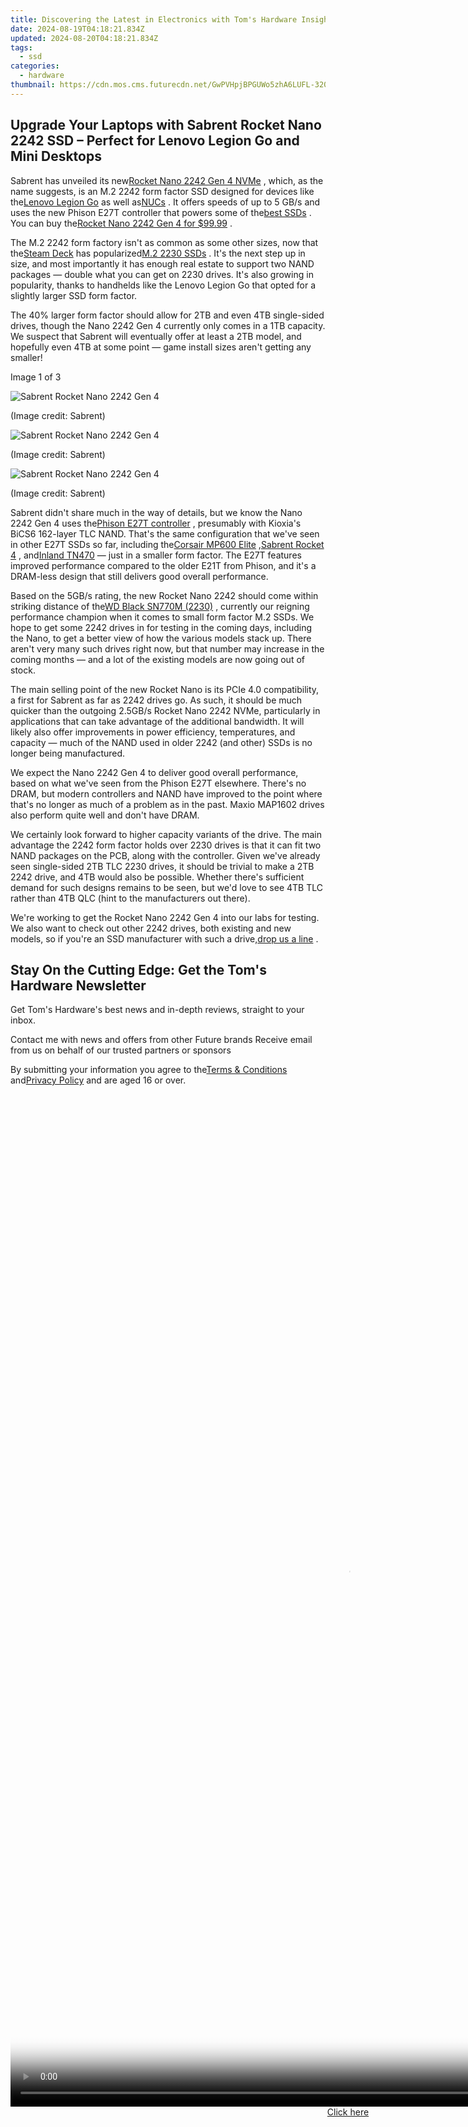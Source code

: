 ```yaml
---
title: Discovering the Latest in Electronics with Tom's Hardware Insights
date: 2024-08-19T04:18:21.834Z
updated: 2024-08-20T04:18:21.834Z
tags:
  - ssd
categories:
  - hardware
thumbnail: https://cdn.mos.cms.futurecdn.net/GwPVHpjBPGUWo5zhA6LUFL-320-80.jpg
---
```


## Upgrade Your Laptops with Sabrent Rocket Nano 2242 SSD – Perfect for Lenovo Legion Go and Mini Desktops

Sabrent has unveiled its new[Rocket Nano 2242 Gen 4 NVMe](https://sabrent.com/collections/internal-memory/products/sb-2142-1tb) , which, as the name suggests, is an M.2 2242 form factor SSD designed for devices like the[Lenovo Legion Go](https://tools.techidaily.com) as well as[NUCs](https://tools.techidaily.com) . It offers speeds of up to 5 GB/s and uses the new Phison E27T controller that powers some of the[best SSDs](https://tools.techidaily.com) . You can buy the[Rocket Nano 2242 Gen 4 for $99.99](https://target.georiot.com/Proxy.ashx?tsid=45723&GR%5FURL=https%3A%2F%2Famazon.com%2Fdp%2FB0D3FMCPRG%3Ftag%3Dhawk-future-20%26ascsubtag%3Dtomshardware-us-6860222424393331973-20) .  
  
 The M.2 2242 form factory isn't as common as some other sizes, now that the[Steam Deck](https://tools.techidaily.com) has popularized[M.2 2230 SSDs](https://tools.techidaily.com) . It's the next step up in size, and most importantly it has enough real estate to support two NAND packages — double what you can get on 2230 drives. It's also growing in popularity, thanks to handhelds like the Lenovo Legion Go that opted for a slightly larger SSD form factor.  
  
 The 40% larger form factor should allow for 2TB and even 4TB single-sided drives, though the Nano 2242 Gen 4 currently only comes in a 1TB capacity. We suspect that Sabrent will eventually offer at least a 2TB model, and hopefully even 4TB at some point — game install sizes aren't getting any smaller!

 Image 1 of 3

![Sabrent Rocket Nano 2242 Gen 4](https://vanilla.futurecdn.net/cyclingnews/media/img/missing-image.svg)

 (Image credit: Sabrent)

![Sabrent Rocket Nano 2242 Gen 4](https://vanilla.futurecdn.net/cyclingnews/media/img/missing-image.svg)

 (Image credit: Sabrent)

![Sabrent Rocket Nano 2242 Gen 4](https://vanilla.futurecdn.net/cyclingnews/media/img/missing-image.svg)

 (Image credit: Sabrent)

 Sabrent didn't share much in the way of details, but we know the Nano 2242 Gen 4 uses the[Phison E27T controller](https://tools.techidaily.com) , presumably with Kioxia's BiCS6 162-layer TLC NAND. That's the same configuration that we've seen in other E27T SSDs so far, including the[Corsair MP600 Elite](https://tools.techidaily.com) ,[Sabrent Rocket 4](https://tools.techidaily.com) , and[Inland TN470](https://tools.techidaily.com) — just in a smaller form factor. The E27T features improved performance compared to the older E21T from Phison, and it's a DRAM-less design that still delivers good overall performance.  
  
 Based on the 5GB/s rating, the new Rocket Nano 2242 should come within striking distance of the[WD Black SN770M (2230)](https://tools.techidaily.com) , currently our reigning performance champion when it comes to small form factor M.2 SSDs. We hope to get some 2242 drives in for testing in the coming days, including the Nano, to get a better view of how the various models stack up. There aren't very many such drives right now, but that number may increase in the coming months — and a lot of the existing models are now going out of stock.  
  
 The main selling point of the new Rocket Nano is its PCIe 4.0 compatibility, a first for Sabrent as far as 2242 drives go. As such, it should be much quicker than the outgoing 2.5GB/s Rocket Nano 2242 NVMe, particularly in applications that can take advantage of the additional bandwidth. It will likely also offer improvements in power efficiency, temperatures, and capacity — much of the NAND used in older 2242 (and other) SSDs is no longer being manufactured.  
  
 We expect the Nano 2242 Gen 4 to deliver good overall performance, based on what we've seen from the Phison E27T elsewhere. There's no DRAM, but modern controllers and NAND have improved to the point where that's no longer as much of a problem as in the past. Maxio MAP1602 drives also perform quite well and don't have DRAM.  
  
 We certainly look forward to higher capacity variants of the drive. The main advantage the 2242 form factor holds over 2230 drives is that it can fit two NAND packages on the PCB, along with the controller. Given we've already seen single-sided 2TB TLC 2230 drives, it should be trivial to make a 2TB 2242 drive, and 4TB would also be possible. Whether there's sufficient demand for such designs remains to be seen, but we'd love to see 4TB TLC rather than 4TB QLC (hint to the manufacturers out there).  
  
 We're working to get the Rocket Nano 2242 Gen 4 into our labs for testing. We also want to check out other 2242 drives, both existing and new models, so if you're an SSD manufacturer with such a drive,[drop us a line](https://tools.techidaily.com) .

## Stay On the Cutting Edge: Get the Tom's Hardware Newsletter

 Get Tom's Hardware's best news and in-depth reviews, straight to your inbox.

 Contact me with news and offers from other Future brands  Receive email from us on behalf of our trusted partners or sponsors

 By submitting your information you agree to the[Terms & Conditions](https://futureplc.com/terms-conditions/) and[Privacy Policy](https://futureplc.com/privacy-policy/) and are aged 16 or over.

<ins class="adsbygoogle"
     style="display:block"
     data-ad-format="autorelaxed"
     data-ad-client="ca-pub-7571918770474297"
     data-ad-slot="1223367746"></ins>



<ins class="adsbygoogle"
     style="display:block"
     data-ad-client="ca-pub-7571918770474297"
     data-ad-slot="8358498916"
     data-ad-format="auto"
     data-full-width-responsive="true"></ins>



<!-- affiliate ads begin -->
<span id="1793213">
					<video width="1080" height="1620" style="cursor:pointer"
           poster="//a.impactradius-go.com/display-clicktoplayimage/1793213.jpeg"
           onclick="if(!this.playClicked){this.play();this.setAttribute('controls',true);this.playClicked=true;}">
	   <source src="//a.impactradius-go.com/display-ad/19135-1793213">
	   <img src="//a.impactradius-go.com/display-clicktoplayimage/1793213.jpeg" style="border: none; height: 100%; width: 100%; object-fit: contain">
	</video>
	<div style="width:1080px;text-align:center"><a href="javascript:window.open(decodeURIComponent('https%3A%2F%2Ftinyland.pxf.io%2Fc%2F5597632%2F1793213%2F19135'), '_blank');void(0);">Click here</a></div>
</span>
<img height="0" width="0" src="https://imp.pxf.io/i/5597632/1793213/19135" style="position:absolute;visibility:hidden;" border="0" />
<!-- affiliate ads end -->